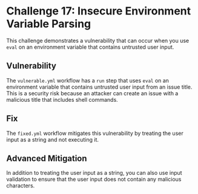 # Challenge 17: Insecure Environment Variable Parsing

This challenge demonstrates a vulnerability that can occur when you use `eval` on an environment variable that contains untrusted user input.

## Vulnerability

The `vulnerable.yml` workflow has a `run` step that uses `eval` on an environment variable that contains untrusted user input from an issue title. This is a security risk because an attacker can create an issue with a malicious title that includes shell commands.

## Fix

The `fixed.yml` workflow mitigates this vulnerability by treating the user input as a string and not executing it.

## Advanced Mitigation

In addition to treating the user input as a string, you can also use input validation to ensure that the user input does not contain any malicious characters.
